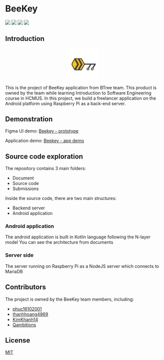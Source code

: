 # BeeKey

<div>
    <img src="https://img.shields.io/badge/Android-3DDC84?style=for-the-badge&logo=android&logoColor=white"/>
    <img src="https://img.shields.io/badge/Node.js-43853D?style=for-the-badge&logo=node.js&logoColor=white"/>
    <img src="https://img.shields.io/badge/Express.js-404D59?style=for-the-badge"/>
    <img src="https://img.shields.io/badge/MySQL-005C84?style=for-the-badge&logo=mysql&logoColor=white"/>
</div>

## Introduction

<p align="center">
    <img style="width: 20%" src="./src/Design/logo_t.png"/>
</p>

This is the project of BeeKey application from BTree team. This product is owned by the team while learning Introduction to Software Engineering course in HCMUS. In this project, we build a freelancer application on the Android platform using Raspberry Pi as a back-end server.

## Demonstration

Figma UI demo: [Beekey - prototype](https://www.youtube.com/watch?v=K6a8ldjBFxM)

Application demo: [Beekey - app demo](https://www.youtube.com/watch?v=wH2CMC9ijt0)

## Source code exploration

The repository contains 3 main folders: 
- Document
- Source code
- Submissions

Inside the source code, there are two main structures: 
- Backend server
- Android application

### Android application

The android application is built in Kotlin language following the N-layer model
You can see the architecture from documents

### Server side

The server running on Raspberry Pi as a NodeJS server which connects to MariaDB

## Contributors

The project is owned by the BeeKey team members, including:

- [phuc16102001](https://github.com/phuc16102001/)
- [thanhhoang4869](https://github.com/thanhhoang4869)
- [KimKhanh14](https://github.com/KimKhanh14)
- [Qambitions](https://github.com/Qambitions)

## License
[MIT](LICENSE)
